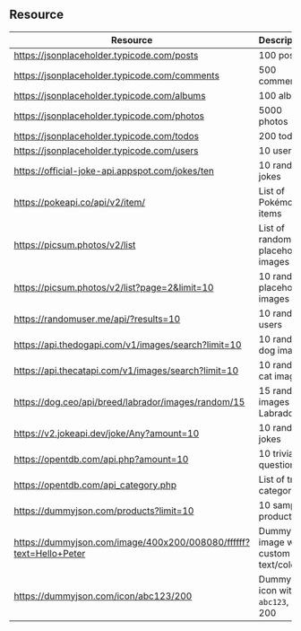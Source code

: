 ## Resource

| Resource                                                           | Description                           |
|--------------------------------------------------------------------|---------------------------------------|
| https://jsonplaceholder.typicode.com/posts                         | 100 posts                             |
| https://jsonplaceholder.typicode.com/comments                      | 500 comments                          |
| https://jsonplaceholder.typicode.com/albums                        | 100 albums                            |
| https://jsonplaceholder.typicode.com/photos                        | 5000 photos                           |
| https://jsonplaceholder.typicode.com/todos                         | 200 todos                             |
| https://jsonplaceholder.typicode.com/users                         | 10 users                              |
| https://official-joke-api.appspot.com/jokes/ten                    | 10 random jokes                       |
| https://pokeapi.co/api/v2/item/                                    | List of Pokémon items                 |
| https://picsum.photos/v2/list                                      | List of random placeholder images     |
| https://picsum.photos/v2/list?page=2&limit=10                      | 10 random placeholder images          |
| https://randomuser.me/api/?results=10                              | 10 random users                       |
| https://api.thedogapi.com/v1/images/search?limit=10                | 10 random dog images                  |
| https://api.thecatapi.com/v1/images/search?limit=10                | 10 random cat images                  |
| https://dog.ceo/api/breed/labrador/images/random/15                | 15 random images of Labrador          |
| https://v2.jokeapi.dev/joke/Any?amount=10                          | 10 random jokes                       |
| https://opentdb.com/api.php?amount=10                              | 10 trivia questions                   |
| https://opentdb.com/api_category.php                               | List of trivia categories             |
| https://dummyjson.com/products?limit=10                            | 10 sample products                    |
| https://dummyjson.com/image/400x200/008080/ffffff?text=Hello+Peter | Dummy image with custom text/color    |
| https://dummyjson.com/icon/abc123/200                              | Dummy icon with ID `abc123`, size 200 |
